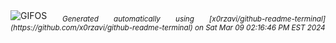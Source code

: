 <div align="justify">
<picture>
    <source media="(prefers-color-scheme: dark)" srcset="https://i.ibb.co/59DHjf6/output-gif.gif">
    <source media="(prefers-color-scheme: light)" srcset="https://i.ibb.co/59DHjf6/output-gif.gif">
    <img alt="GIFOS" src="https://i.ibb.co/59DHjf6/output-gif.gif">
</picture>
<sub><i>Generated automatically using [x0rzavi/github-readme-terminal](https://github.com/x0rzavi/github-readme-terminal) on Sat Mar 09 02:16:46 PM EST 2024</i></sub>
</div>

<!--  -->